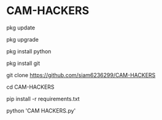 # CAM-HACKERS

pkg update

pkg upgrade

pkg install python

pkg install git

git clone https://github.com/siam6236299/CAM-HACKERS

cd CAM-HACKERS

pip install -r requirements.txt

python 'CAM HACKERS.py'
